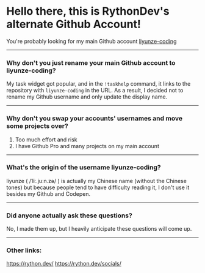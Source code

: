 # Hello there, this is RythonDev's alternate Github Account! 

You're probably looking for my main Github account [liyunze-coding](https://github.com/liyunze-coding)

---

### Why don't you just rename your main Github account to liyunze-coding?

My task widget got popular, and in the `!taskhelp` command, it links to the repository with `liyunze-coding` in the URL. As a result, I decided not to rename my Github username and only update the display name. 

---

### Why don't you swap your accounts' usernames and move some projects over?

1. Too much effort and risk
2. I have Github Pro and many projects on my main account

---

### What's the origin of the username liyunze-coding?

liyunze ( /ˈliː.juːn.zə/  ) is actually my Chinese name (without the Chinese tones) but because people tend to have difficulty reading it, I don't use it besides my Github and Codepen.

---

### Did anyone actually ask these questions?

No, I made them up, but I heavily anticipate these questions will come up.

---

### Other links:

https://rython.dev/
https://rython.dev/socials/
